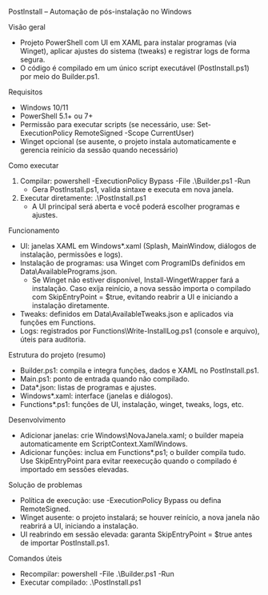 PostInstall – Automação de pós-instalação no Windows

Visão geral
- Projeto PowerShell com UI em XAML para instalar programas (via Winget), aplicar ajustes do sistema (tweaks) e registrar logs de forma segura.
- O código é compilado em um único script executável (PostInstall.ps1) por meio do Builder.ps1.

Requisitos
- Windows 10/11
- PowerShell 5.1+ ou 7+
- Permissão para executar scripts (se necessário, use: Set-ExecutionPolicy RemoteSigned -Scope CurrentUser)
- Winget opcional (se ausente, o projeto instala automaticamente e gerencia reinício da sessão quando necessário)

Como executar
1) Compilar: powershell -ExecutionPolicy Bypass -File .\Builder.ps1 -Run
   - Gera PostInstall.ps1, valida sintaxe e executa em nova janela.
2) Executar diretamente: .\PostInstall.ps1
   - A UI principal será aberta e você poderá escolher programas e ajustes.

Funcionamento
- UI: janelas XAML em Windows\*.xaml (Splash, MainWindow, diálogos de instalação, permissões e logs).
- Instalação de programas: usa Winget com ProgramIDs definidos em Data\AvailablePrograms.json.
  - Se Winget não estiver disponível, Install-WingetWrapper fará a instalação. Caso exija reinício, a nova sessão importa o compilado com SkipEntryPoint = $true, evitando reabrir a UI e iniciando a instalação diretamente.
- Tweaks: definidos em Data\AvailableTweaks.json e aplicados via funções em Functions.
- Logs: registrados por Functions\Write-InstallLog.ps1 (console e arquivo), úteis para auditoria.

Estrutura do projeto (resumo)
- Builder.ps1: compila e integra funções, dados e XAML no PostInstall.ps1.
- Main.ps1: ponto de entrada quando não compilado.
- Data\*.json: listas de programas e ajustes.
- Windows\*.xaml: interface (janelas e diálogos).
- Functions\*.ps1: funções de UI, instalação, winget, tweaks, logs, etc.

Desenvolvimento
- Adicionar janelas: crie Windows\NovaJanela.xaml; o builder mapeia automaticamente em ScriptContext.XamlWindows.
- Adicionar funções: inclua em Functions\*.ps1; o builder compila tudo. Use SkipEntryPoint para evitar reexecução quando o compilado é importado em sessões elevadas.

Solução de problemas
- Política de execução: use -ExecutionPolicy Bypass ou defina RemoteSigned.
- Winget ausente: o projeto instalará; se houver reinício, a nova janela não reabrirá a UI, iniciando a instalação.
- UI reabrindo em sessão elevada: garanta SkipEntryPoint = $true antes de importar PostInstall.ps1.

Comandos úteis
- Recompilar: powershell -File .\Builder.ps1 -Run
- Executar compilado: .\PostInstall.ps1
